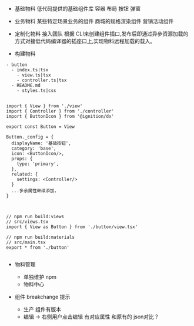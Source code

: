 * 基础物料   低代码提供的基础组件库    容器 布局  按钮 弹窗
* 业务物料   某些特定场景业务的组件    商城的规格渲染组件  营销活动组件
* 定制化物料  接入团队 根据 CLI来创建组件插口,发布后即通过异步资源加载的方式对接低代码编译器的插座口上,实现物料远程加载的载入。

* 构建物料

```
- button
  - index.ts|tsx
	- view.ts|tsx
	- controller.ts|tsx
  - README.md
	- styles.ts|css


import { View } from './view'
import { Controller } from './controller'
import { ButtonIcon } from '@ignition/dx'

export const Button = View

Button._config = {
  displayName: '基础按钮',
  category: 'base',
  icon: <ButtonIcon/>,
  props: {
    type: 'primary',
  },
  related: {
    settings: <Controller/>
  }
  ...多余属性继续添加，
}



// npm run build:views
// src/views.tsx
import { View as Button } from './button/view.tsx'

// npm run build:materials
// src/main.tsx
export * from './button'


```

* 物料管理
    - 单独维护  npm
    - 物料中心



* 组件 breakchange  提示
    - 生产 组件有版本
    - 编辑   -> 右侧用户点击编辑  有对应属性   和原有的 json对比？    